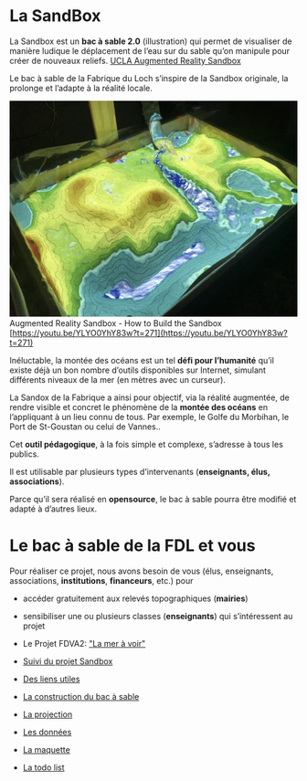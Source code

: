 ---
---

# La SandBox

La Sandbox est un **bac à sable 2.0** (illustration) qui permet de visualiser de manière ludique le déplacement de l’eau sur du sable qu’on manipule pour créer de nouveaux reliefs.
[UCLA Augmented Reality Sandbox](http://thinkingintermsof.scienceblog.com/2015/08/10/uclas-augmented-reality-sandbox)

Le bac à sable de la Fabrique du Loch s’inspire de la Sandbox originale, la prolonge et l’adapte à la réalité locale.

![Sandbox](assets/images/Sandbox.jpg)
Augmented Reality Sandbox - How to Build the Sandbox
[https://youtu.be/YLYO0YhY83w?t=271](https://youtu.be/YLYO0YhY83w?t=271)

Inéluctable, la montée des océans est un tel **défi pour l’humanité** qu’il existe déjà un bon nombre d’outils disponibles sur Internet,
simulant différents niveaux de la mer (en mètres avec un curseur).

La Sandox de la Fabrique a ainsi pour objectif, via la réalité augmentée, de rendre visible et concret le phénomène de la **montée des océans** en l’appliquant à un lieu connu de tous. Par exemple, le Golfe du Morbihan, le Port de St-Goustan ou celui de Vannes..

Cet **outil pédagogique**, à la fois simple et complexe, s’adresse à tous les publics.

Il est utilisable par plusieurs types d’intervenants (**enseignants, élus, associations**).

Parce qu’il sera réalisé en **opensource**, le bac à sable pourra être modifié et adapté à d’autres lieux.

# Le bac à sable de la FDL et vous

Pour réaliser ce projet, nous avons besoin de vous (élus, enseignants, associations, **institutions**, **financeurs**, etc.) pour
- accéder gratuitement aux relevés topographiques (**mairies**)
- sensibiliser une ou plusieurs classes (**enseignants**) qui s’intéressent au projet

- Le Projet FDVA2: ["La mer à voir"](La_mer_a_voir_Production)
- [Suivi du projet Sandbox](la_page_de_suivi_de_Sandbox)
- [Des liens utiles](Liens_Utiles)
- [La construction du bac à sable](construction)
- [La projection](projection)
- [Les données](donnees)
- [La maquette](maquette)
- [La todo list](todo)
